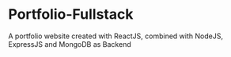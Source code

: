 # Portfolio-Fullstack
A portfolio website created with ReactJS, combined with NodeJS, ExpressJS and MongoDB as Backend
